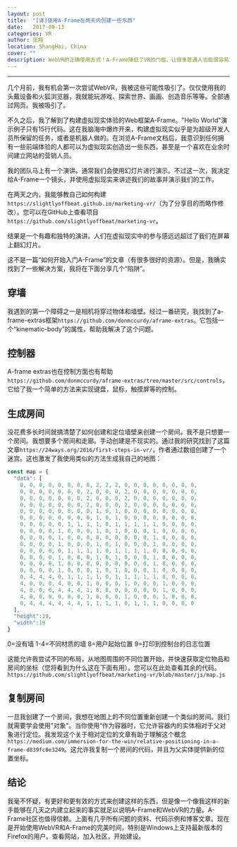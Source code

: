 ```yaml
---
layout: post
title:  "[译]使用A-Frame在两天内创建一些东西"
date:   2017-09-13
categories: VR
author: 张翔
location: ShangHai, China
cover: ""
description: WebVR的正确使用方式！A-Frame降低了VR的门槛，让很多普通人也能很容易方便的创造自己VR作品，VR的玩法还有待挖掘，作者将PPT和VR结合，让与会者参与感爆棚！
---
```

---
几个月前，我有机会第一次尝试WebVR，我被这些可能性吸引了。仅仅使用我的头戴设备和火狐浏览器，我就能玩游戏、探索世界、画画、创造音乐等等。全部通过网页。我被吸引了。

不久之后，我了解到了构建虚拟现实体验的Web框架A-Frame。"Hello World"演示例子只有15行代码。这在我脑海中爆炸开来，构建虚拟现实似乎是为超级开发人员所保留的任务，或者是机器人做的。在浏览A-Frame文档后，我意识到任何拥有一些前端体验的人都可以为虚拟现实创造出一些东西，甚至是一个喜欢在业余时间建立网站的营销人员。

我的团队马上有一个演讲。通常我们会使用幻灯片进行演示。不过这一次，我决定给A-Frame一个镜头，并使用虚拟现实来讲述我们的故事并演示我们的工作。

在两天之内，我能够教自己如何构建`https://slightlyoffbeat.github.io/marketing-vr/`（为了分享目的而略作修改）。您可以在GitHub上查看项目`https://github.com/slightlyoffbeat/marketing-vr`。

结果是一个有趣和独特的演讲。人们在虚拟现实中的参与感远远超过了我们在屏幕上翻幻灯片。


这不是一篇“如何开始入门A-Frame”的文章（有很多很好的资源）。但是，我确实找到了一些解决方案，我将在下面分享几个“陷阱”。

## 穿墙
我遇到的第一个障碍之一是相机将穿过物体和墙壁。经过一番研究，我找到了a-frame-extras框架`https://github.com/donmccurdy/aframe-extras`。它包括一个“kinematic-body”的属性，帮助我解决了这个问题。

## 控制器
A-frame extras也在控制方面也有帮助`https://github.com/donmccurdy/aframe-extras/tree/master/src/controls`，它给了我一个简单的方法来实现键盘，鼠标，触摸屏等的控制。

## 生成房间
没花费多长时间就搞清楚了如何创建和定位墙壁来创建一个房间。我不是只想要一个房间。我想要多个房间和走廊。手动创建是不现实的。通过我的研究找到了这篇文章`https://24ways.org/2016/first-steps-in-vr/`，作者通过数组创建了一个迷宫。这也激发了我使用类似的方法生成我自己的地图：

```javascript
const map = {
  "data": [
    0, 0, 0, 0, 0, 0, 0, 0, 2, 2, 2, 0, 0, 0, 0, 0, 0, 0, 0,
    0, 0, 0, 0, 0, 0, 0, 2, 0, 0, 0, 2, 0, 0, 0, 0, 0, 0, 0,
    0, 0, 0, 0, 0, 0, 0, 2, 0, 0, 0, 2, 0, 0, 0, 0, 0, 0, 0,
    0, 0, 0, 0, 0, 0, 0, 2, 0, 0, 0, 2, 0, 0, 0, 0, 0, 0, 0,
    0, 0, 0, 0, 0, 0, 0, 0, 1, 0, 1, 0, 0, 0, 0, 0, 0, 0, 0,
    0, 0, 0, 0, 0, 0, 0, 0, 1, 0, 1, 0, 0, 0, 0, 0, 0, 0, 0,
    0, 0, 0, 0, 0, 1, 1, 1, 1, 0, 1, 1, 1, 1, 1, 0, 0, 0, 0,
    0, 0, 0, 0, 1, 0, 0, 0, 1, 0, 1, 0, 0, 0, 1, 0, 0, 0, 0,
    0, 0, 0, 0, 1, 0, 0, 0, 0, 0, 0, 0, 0, 0, 1, 0, 0, 0, 0,
    0, 0, 0, 0, 1, 0, 0, 0, 1, 0, 1, 0, 0, 0, 1, 0, 0, 0, 0,
    0, 0, 0, 0, 0, 1, 1, 1, 1, 0, 1, 1, 1, 1, 0, 0, 0, 0, 0,
    0, 0, 0, 0, 1, 0, 0, 0, 1, 0, 1, 0, 0, 0, 1, 0, 0, 0, 0,
    0, 0, 0, 0, 1, 0, 0, 0, 0, 0, 0, 0, 0, 0, 1, 0, 0, 0, 0,
    0, 0, 0, 0, 1, 0, 0, 0, 1, 0, 1, 0, 0, 0, 1, 0, 0, 0, 0,
    0, 4, 4, 4, 0, 1, 1, 1, 1, 0, 1, 1, 1, 1, 1, 0, 0, 0, 0,
    4, 0, 0, 0, 4, 0, 0, 1, 0, 0, 0, 1, 0, 0, 0, 1, 0, 0, 0,
    4, 0, 0, 0, 4, 4, 4, 1, 0, 8, 0, 0, 0, 0, 0, 1, 0, 0, 0,
    4, 0, 0, 0, 0, 0, 0, 3, 0, 0, 0, 1, 0, 0, 0, 1, 0, 0, 0,
    0, 4, 4, 4, 4, 4, 4, 1, 1, 1, 1, 0, 1, 1, 1, 0, 0, 0, 0
  ],
  "height":19,
  "width":19
}
```

0=没有墙
1-4=不同材质的墙
8=用户起始位置
9=打印到控制台的日志位置

这能允许我尝试不同的布局，从地图周围的不同位置开始，并快速获取定位物品和房间的坐标（您将看到为什么这在下面有用）。您可以在此处查看其余的代码。`https://github.com/slightlyoffbeat/marketing-vr/blob/master/js/map.js`

## 复制房间
一旦我创建了一个房间，我想在地图上的不同位置重新创建一个类似的房间。我们就需要学会使用"对象"。当你使用“作为容器时，它允许容器内的实体相对于父对象进行定位。我发现这个关于相对定位的文章有助于理解这个概念`https://medium.com/immersion-for-the-win/relative-positioning-in-a-frame-d839fc0e3249`。这允许我复制一个房间的代码，并且为父实体提供新的位置坐标。

## 结论
我毫不怀疑，有更好和更有效的方式来创建这样的东西，但是像一个像我这样的新手能够在几天之内建立起来的事实就足以说明A-Frame和WebVR的力量。A-Frame社区也值得信赖。上面有几乎所有问题的资料、代码示例和博客文章。现在是开始使用WebVR和A-Frame的完美时间，特别是Windows上支持最新版本的Firefox的用户。查看网站，加入社区，开始建设。
